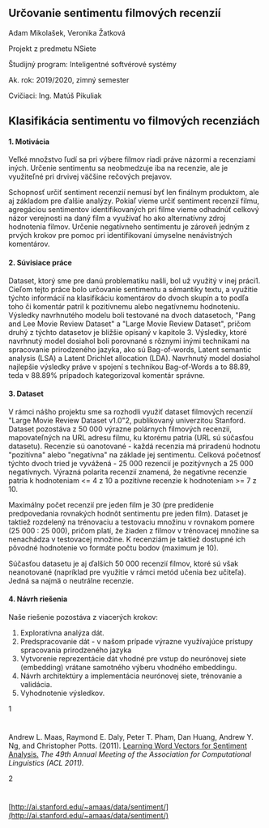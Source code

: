 ## Určovanie sentimentu filmových recenzií

Adam Mikolašek, Veronika Žatková

Projekt z predmetu NSiete

Študijný program: Inteligentné softvérové systémy

Ak. rok: 2019/2020, zimný semester

Cvičiaci: Ing. Matúš Pikuliak

## Klasifikácia sentimentu vo filmových recenziách



#### 1. Motivácia

Veľké množstvo ľudí sa pri výbere filmov riadi práve názormi a recenziami iných. Určenie sentimentu sa neobmedzuje iba na recenzie, ale je využiteľné pri drvivej väčšine rečových prejavov.

Schopnosť určiť sentiment recenzií nemusí byť len finálnym produktom, ale aj základom pre ďalšie analýzy. Pokiaľ vieme určiť sentiment recenzií filmu, agregáciou sentimentov identifikovaných pri filme vieme odhadnúť celkový názor verejnosti na daný film a využívať ho ako alternatívny zdroj hodnotenia filmov. Určenie negatívneho sentimentu je zároveň jedným z prvých krokov pre pomoc pri identifikovaní úmyselne nenávistných komentárov.

#### 2. Súvisiace práce

Dataset, ktorý sme pre danú problematiku našli, bol už využitý v inej práci1. Cieľom tejto práce bolo určovanie sentimentu a sémantiky textu, a využitie týchto informácií na klasifikáciu komentárov do dvoch skupín a to podľa toho či komentár patril k pozitívnemu alebo negatívnemu hodnoteniu. Výsledky navrhnutého modelu boli testované na dvoch datasetoch, &quot;Pang and Lee Movie Review Dataset&quot; a &quot;Large Movie Review Dataset&quot;, pričom druhý z týchto datasetov je bližšie opísaný v kapitole 3. Výsledky, ktoré navrhnutý model dosiahol boli porovnané s rôznymi inými technikami na spracovanie prirodzeného jazyka, ako sú Bag-of-words, Latent semantic analysis (LSA) a Latent Drichlet allocation (LDA). Navrhnutý model dosiahol najlepšie výsledky práve v spojení s technikou Bag-of-Words a to 88.89, teda v 88.89% prípadoch kategorizoval komentár správne.







#### 3. Dataset

V rámci nášho projektu sme sa rozhodli využiť dataset filmových recenzií &quot;Large Movie Review Dataset v1.0&quot;2, publikovaný univerzitou Stanford. Dataset pozostáva z 50 000 výrazne polárnych filmových recenzií, mapovateľných na URL adresu filmu, ku ktorému patria (URL sú súčasťou datasetu). Recenzie sú oanotované - každá recenzia má priradenú hodnotu &quot;pozitívna&quot; alebo &quot;negatívna&quot; na základe jej sentimentu. Celková početnosť týchto dvoch tried je vyvážená - 25 000 rezencií je pozitývnych a 25 000 negatívnych. Výrazná polarita recenzií znamená, že negatívne recenzie patria k hodnoteniam <= 4 z 10 a pozitívne recenzie k hodnoteniam >= 7 z 10.

Maximálny počet recenzií pre jeden film je 30 (pre predídenie predpovedania rovnakých hodnôt sentimentu pre jeden film). Dataset je taktiež rozdelený na trénovaciu a testovaciu množinu v rovnakom pomere (25 000 : 25 000), pričom platí, že žiaden z filmov v trénovacej množine sa nenachádza v testovacej množine. K recenziám je taktiež dostupné ich pôvodné hodnotenie vo formáte počtu bodov (maximum je 10).

Súčasťou datasetu je aj ďalších 50 000 recenzií filmov, ktoré sú však neanotované (napríklad pre využitie v rámci metód učenia bez učiteľa). Jedná sa najmä o neutrálne recenzie.

#### 4. Návrh riešenia

Naše riešenie pozostáva z viacerých krokov:

1. Exploratívna analýza dát.
2. Predspracovanie dát - v našom prípade výrazne využívajúce prístupy spracovania prirodzeného jazyka
3. Vytvorenie reprezentácie dát vhodné pre vstup do neurónovej siete (embedding) vrátane samotného výberu vhodného embeddingu.
4. Návrh architektúry a implementácia neurónovej siete, trénovanie a validácia.
5. Vyhodnotenie výsledkov.





1

#
Andrew L. Maas, Raymond E. Daly, Peter T. Pham, Dan Huang, Andrew Y. Ng, and Christopher Potts. (2011). [Learning Word Vectors for Sentiment Analysis.](http://ai.stanford.edu/~amaas/papers/wvSent_acl2011.pdf)  _The 49th Annual Meeting of the Association for Computational Linguistics (ACL 2011)._

2

#
[http://ai.stanford.edu/~amaas/data/sentiment/](http://ai.stanford.edu/~amaas/data/sentiment/)